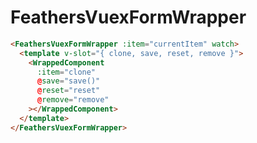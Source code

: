 <!-- markdownlint-disable MD002 MD033 MD041 -->
# FeathersVuexFormWrapper

```html
<FeathersVuexFormWrapper :item="currentItem" watch>
  <template v-slot="{ clone, save, reset, remove }">
    <WrappedComponent
      :item="clone"
      @save="save()"
      @reset="reset"
      @remove="remove"
    ></WrappedComponent>
  </template>
</FeathersVuexFormWrapper>
```
